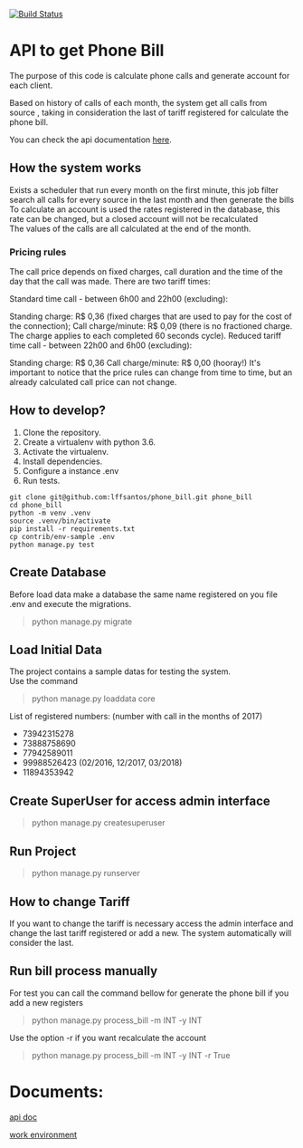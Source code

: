 [![Build Status](https://travis-ci.org/lffsantos/phone_bill.svg?branch=master)](https://travis-ci.org/lffsantos/phone_bill)

# API to get Phone Bill 

The purpose of this code is calculate phone calls and generate account for each client.

Based on history of calls of each month, the system get all calls from source , 
taking in consideration the last of tariff registered for calculate the phone bill.
    
You can check the api documentation [here](https://github.com/lffsantos/phone_bill/blob/master/docs/api.md).


## How the system works

Exists a scheduler that run every month on the first minute, this job filter search all calls for every source in the last month and then generate the bills  
To calculate an account is used the rates registered in the database, this rate can be changed, but a closed account will not be recalculated  
The values of the calls are all calculated at the end of the month.  

### Pricing rules 

The call price depends on fixed charges, call duration and the time of the day that the call was made. There are two tariff times:

Standard time call - between 6h00 and 22h00 (excluding):

Standing charge: R$ 0,36 (fixed charges that are used to pay for the cost of the connection);
Call charge/minute: R$ 0,09 (there is no fractioned charge. The charge applies to each completed 60 seconds cycle).
Reduced tariff time call - between 22h00 and 6h00 (excluding):

Standing charge: R$ 0,36
Call charge/minute: R$ 0,00 (hooray!)
It's important to notice that the price rules can change from time to time, but an already calculated call price can not change.

## How to develop?

1. Clone the repository.
2. Create a virtualenv with python 3.6.
3. Activate the virtualenv.
4. Install dependencies.
5. Configure a instance .env
6. Run tests.

```console
git clone git@github.com:lffsantos/phone_bill.git phone_bill
cd phone_bill
python -m venv .venv
source .venv/bin/activate
pip install -r requirements.txt
cp contrib/env-sample .env
python manage.py test
```

## Create Database

Before load data make a database the same name registered on you file .env and execute the migrations.

> python manage.py migrate


## Load Initial Data

The project contains a sample datas for testing the system.  
Use the command

> python manage.py loaddata core

List of registered numbers: (number with call in the months of 2017)  

- 73942315278 
- 73888758690 
- 77942589011 
- 99988526423 (02/2016, 12/2017, 03/2018)
- 11894353942 


## Create SuperUser for access admin interface

> python manage.py createsuperuser


## Run Project  

> python manage.py runserver


## How to change Tariff

If you want to change the tariff is necessary access the admin interface and change the last tariff registered or add a new.
The system automatically will consider the last.

## Run bill process manually

For test you can call the command bellow for generate the phone bill if you add a new registers

> python manage.py process_bill -m INT -y INT 

Use the option -r if you want recalculate the account  

> python manage.py process_bill -m INT -y INT -r True


# Documents:

[api doc](https://github.com/lffsantos/phone_bill/blob/master/docs/api.md)    

[work environment](https://github.com/lffsantos/phone_bill/blob/master/docs/system_config.md)    
